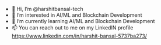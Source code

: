 - 👋 Hi, I’m @harshitbansal-tech
- 👀 I’m interested in AI/ML and Blockchain Development
- 🌱 I’m currently learning AI/ML and Blockchain Development
- 📫 You can reach out to me on my LinkedIN profile https://www.linkedin.com/in/harshit-bansal-5737ba273/

<!---
harshitbansal-tech/harshitbansal-tech is a ✨ special ✨ repository because its `README.md` (this file) appears on your GitHub profile.
You can click the Preview link to take a look at your changes.
--->

